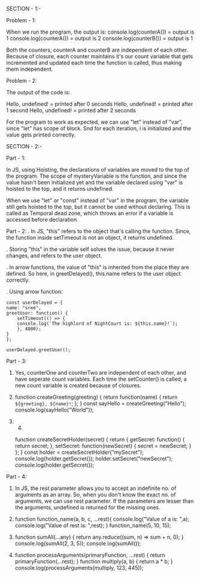 SECTION - 1:-

Problem - 1:

When we run the program, the output is:
console.log(counterA()) = output is 1
console.log(counterA()) = output is 2
console.log(counterB()) = output is 1

Both the counters, counterA and counterB are independent of each other. Because of closure, each counter maintains it's our count variable that gets incremented and updated each time the function is called, thus making them independent.



Problem - 2:

The output of the code is:

Hello, undefined! = printed after 0 seconds
Hello, undefined! = printed after 1 second
Hello, undefined! = printed after 2 seconds

For the program to work as expected, we can use "let" instead of "var", since "let" has scope of block. Snd for each iteration, i is initialized and the value gets printed correctly.



SECTION - 2:-

Part - 1:

In JS, using Hoisting, the declarations of variables are moved to the top of the program. 
The scope of mysteryVariable is the function, and since the value hasn't been initialized yet and the variable declared using "var" is hoisted to the top, and it returns undefined.

When we use "let" or "const" instead of "var" in the program, the variable still gets hoisted to the top, but it cannot be used without declaring. This is called as Temporal dead zone, which throws an error if a variable is accessed before declaration.



Part - 2:
. In JS, "this" refers to the object that's calling the function. Since, the function inside setTimeout is not an object, it returns undefined.

. Storing "this" in the variable self solves the issue, because it never changes, and refers to the user object.

. In arrow functions, the value of "this" is inherited from the place they are defined. So here, in greetDelayed(), this.name refers to the user object correctly.
    
. Using arrow function:  

    const userDelayed = {
    name: "sree",
    greetUser: function() {
        setTimeout(() => { 
        console.log(`The highlord of NightCourt is: ${this.name}!`);
        }, 4000);
    }
    };

    userDelayed.greetUser(); 



Part - 3:

1) Yes, counterOne and counterTwo are independent of each other, and have seperate count variables. Each time the setCounter() is called, a new count variable is created because of closures. 

2) 
    function createGreeting(greeting) {
        return function(name) {
            return `${greeting}, ${name}!`;
        };
    }
    const sayHello = createGreeting("Hello");
    console.log(sayHello("World"));

3)  4) 
    function createSecretHolder(secret) {
        return {
            getSecret: function() {
                return secret;
            },
            setSecret: function(newSecret) {
                secret = newSecret;
            }
        };
    }
    const holder = createSecretHolder("mySecret");
    console.log(holder.getSecret()); 
    holder.setSecret("newSecret");
    console.log(holder.getSecret()); 



Part - 4:

1) In JS, the rest parameter allows you to accept an indefinite no. of arguments as an array. So, when you don't know the exact no. of arguments, we can use rest parameter. If the parameters are lesser than the arguments, undefined is returned for the missing ones.

2) function function_name(a, b, c, ...rest){
    console.log("Value of a is: ",a);
    console.log("Value of rest is: ",rest);
}
function_name(5, 10, 15);

3)  
    function sumAll(...any) {
        return any.reduce((sum, n) => sum + n, 0);
    }
    console.log(sumAll(2, 3, 5)); 
    console.log(sumAll()); 

4) 
    function processArguments(primaryFunction, ...rest) {
        return primaryFunction(...rest);
    }
    function multiply(a, b) {
        return a * b;
    }
    console.log(processArguments(multiply, 123, 445)); 